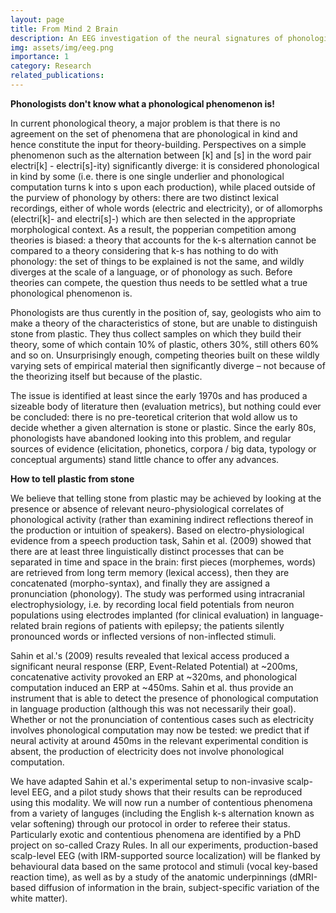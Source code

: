 ```yaml
---
layout: page
title: From Mind 2 Brain
description: An EEG investigation of the neural signatures of phonological computations
img: assets/img/eeg.png
importance: 1
category: Research
related_publications:
---
```


**Phonologists don't know what a phonological phenomenon is!**

In current phonological theory, a major problem is that there is no agreement on the set of phenomena that are phonological in kind and hence constitute the input for theory-building. Perspectives on a simple phenomenon such as the alternation between [k] and [s] in the word pair electri[k] - electri[s]-ity) significantly diverge: it is considered phonological in kind by some (i.e. there is one single underlier and phonological computation turns k into s upon each production), while placed outside of the purview of phonology by others: there are two distinct lexical recordings, either of whole words (electric and electricity), or of allomorphs (electri[k]- and electri[s]-) which are then selected in the appropriate morphological context.
As a result, the popperian competition among theories is biased: a theory that accounts for the k-s alternation cannot be compared to a theory considering that k-s has nothing to do with phonology: the set of things to be explained is not the same, and wildly diverges at the scale of a language, or of phonology as such. Before theories can compete, the question thus needs to be settled what a true phonological phenomenon is.

Phonologists are thus curently in the position of, say, geologists who aim to make a theory of the characteristics of stone, but are unable to distinguish stone from plastic. They thus collect samples on which they build their theory, some of which contain 10% of plastic, others 30%, still others 60% and so on. Unsurprisingly enough, competing theories built on these wildly varying sets of empirical material then significantly diverge – not because of the theorizing itself but because of the plastic.

The issue is identified at least since the early 1970s and has produced a sizeable body of literature then (evaluation metrics), but nothing could ever be concluded: there is no pre-teoretical criterion that wold allow us to decide whether a given alternation is stone or plastic. Since the early 80s, phonologists have abandoned looking into this problem, and regular sources of evidence (elicitation, phonetics, corpora / big data, typology or conceptual arguments) stand little chance to offer any advances.

**How to tell plastic from stone**

We believe that telling stone from plastic may be achieved by looking at the presence or absence of relevant neuro-physiological correlates of phonological activity (rather than examining indirect reflections thereof in the production or intuition of speakers).
Based on electro-physiological evidence from a speech production task, Sahin et al. (2009) showed that there are at least three linguistically distinct processes that can be separated in time and space in the brain: first pieces (morphemes, words) are retrieved from long term memory (lexical access), then they are concatenated (morpho-syntax), and finally they are assigned a pronunciation (phonology). The study was performed using intracranial electrophysiology, i.e. by recording local field potentials from neuron populations using electrodes implanted (for clinical evaluation) in language-related brain regions of patients with epilepsy; the patients silently pronounced words or inflected versions of non-inflected stimuli.

Sahin et al.'s (2009) results revealed that lexical access produced a significant neural response (ERP, Event-Related Potential) at ~200ms, concatenative activity provoked an ERP at ~320ms, and phonological computation induced an ERP at ~450ms. Sahin et al. thus provide an instrument that is able to detect the presence of phonological computation in language production (although this was not necessarily their goal). Whether or not the pronunciation of contentious cases such as electricity involves phonological computation may now be tested: we predict that if neural activity at around 450ms in the relevant experimental condition is absent, the production of electricity does not involve phonological computation.

We have adapted Sahin et al.'s experimental setup to non-invasive scalp-level EEG, and a pilot study shows that their results can be reproduced using this modality. We will now run a number of contentious phenomena from a variety of languges (including the English k-s alternation known as velar softening) through our protocol in order to referee their status. Particularly exotic and contentious phenomena are identified by a PhD project on so-called Crazy Rules. In all our experiments, production-based scalp-level EEG (with IRM-supported source localization) will be flanked by behavioural data based on the same protocol and stimuli (vocal key-based reaction time), as well as by a study of the anatomic underpinnings (dMRI-based diffusion of information in the brain, subject-specific variation of the white matter).


